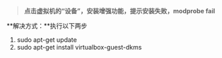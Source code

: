 > **点击虚拟机的“设备”，安装增强功能，提示安装失败，modprobe fail**

**解决方式：**执行以下两步

1. sudo apt-get update
2. sudo apt-get install virtualbox-guest-dkms